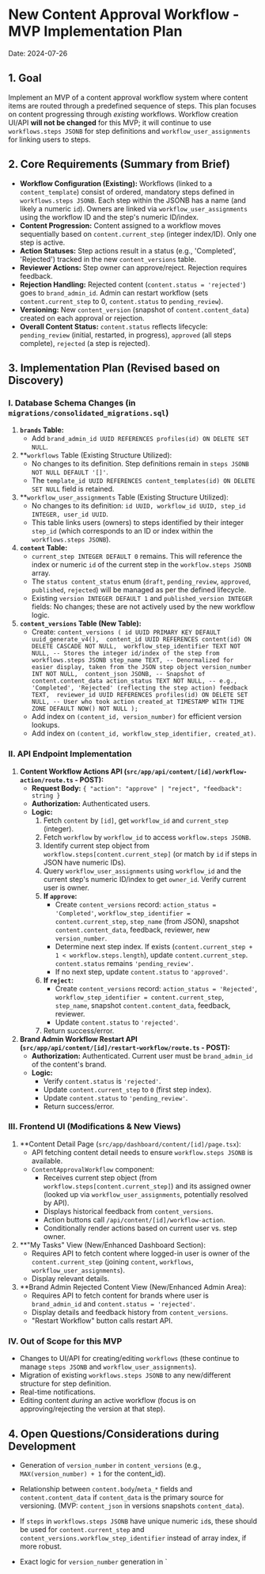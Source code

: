 # New Content Approval Workflow - MVP Implementation Plan

Date: 2024-07-26

## 1. Goal

Implement an MVP of a content approval workflow system where content items are routed through a predefined sequence of steps. This plan focuses on content progressing through *existing* workflows. Workflow creation UI/API **will not be changed** for this MVP; it will continue to use `workflows.steps JSONB` for step definitions and `workflow_user_assignments` for linking users to steps.

## 2. Core Requirements (Summary from Brief)

*   **Workflow Configuration (Existing):** Workflows (linked to a `content_template`) consist of ordered, mandatory steps defined in `workflows.steps JSONB`. Each step within the JSONB has a name (and likely a numeric `id`). Owners are linked via `workflow_user_assignments` using the workflow ID and the step's numeric ID/index.
*   **Content Progression:** Content assigned to a workflow moves sequentially based on `content.current_step` (integer index/ID). Only one step is active.
*   **Action Statuses:** Step actions result in a status (e.g., 'Completed', 'Rejected') tracked in the new `content_versions` table.
*   **Reviewer Actions:** Step owner can approve/reject. Rejection requires feedback.
*   **Rejection Handling:** Rejected content (`content.status = 'rejected'`) goes to `brand_admin_id`. Admin can restart workflow (sets `content.current_step` to 0, `content.status` to `pending_review`).
*   **Versioning:** New `content_version` (snapshot of `content.content_data`) created on each approval or rejection.
*   **Overall Content Status:** `content.status` reflects lifecycle: `pending_review` (initial, restarted, in progress), `approved` (all steps complete), `rejected` (a step is rejected).

## 3. Implementation Plan (Revised based on Discovery)

### I. Database Schema Changes (in `migrations/consolidated_migrations.sql`)

1.  **`brands` Table:**
    *   Add `brand_admin_id UUID REFERENCES profiles(id) ON DELETE SET NULL`.
2.  **`workflows` Table (Existing Structure Utilized):
    *   No changes to its definition. Step definitions remain in `steps JSONB NOT NULL DEFAULT '[]'`.
    *   The `template_id UUID REFERENCES content_templates(id) ON DELETE SET NULL` field is retained.
3.  **`workflow_user_assignments` Table (Existing Structure Utilized):
    *   No changes to its definition: `id UUID, workflow_id UUID, step_id INTEGER, user_id UUID`.
    *   This table links users (owners) to steps identified by their integer `step_id` (which corresponds to an ID or index within the `workflows.steps JSONB`).
4.  **`content` Table:**
    *   `current_step INTEGER DEFAULT 0` remains. This will reference the index or numeric `id` of the current step in the `workflow.steps JSONB` array.
    *   The `status content_status` enum (`draft`, `pending_review`, `approved`, `published`, `rejected`) will be managed as per the defined lifecycle.
    *   Existing `version INTEGER DEFAULT 1` and `published_version INTEGER` fields: No changes; these are not actively used by the new workflow logic.
5.  **`content_versions` Table (New Table):**
    *   Create: `content_versions (
        id UUID PRIMARY KEY DEFAULT uuid_generate_v4(), 
        content_id UUID REFERENCES content(id) ON DELETE CASCADE NOT NULL, 
        workflow_step_identifier TEXT NOT NULL, -- Stores the integer id/index of the step from workflows.steps JSONB
        step_name TEXT, -- Denormalized for easier display, taken from the JSON step object
        version_number INT NOT NULL, 
        content_json JSONB, -- Snapshot of content.content_data
        action_status TEXT NOT NULL, -- e.g., 'Completed', 'Rejected' (reflecting the step action)
        feedback TEXT, 
        reviewer_id UUID REFERENCES profiles(id) ON DELETE SET NULL, -- User who took action
        created_at TIMESTAMP WITH TIME ZONE DEFAULT NOW() NOT NULL
      );`
    *   Add index on `(content_id, version_number)` for efficient version lookups.
    *   Add index on `(content_id, workflow_step_identifier, created_at)`.

### II. API Endpoint Implementation

1.  **Content Workflow Actions API (`src/app/api/content/[id]/workflow-action/route.ts` - POST):**
    *   **Request Body:** `{ "action": "approve" | "reject", "feedback": string }`
    *   **Authorization:** Authenticated users.
    *   **Logic:**
        1.  Fetch `content` by `[id]`, get `workflow_id` and `current_step` (integer).
        2.  Fetch `workflow` by `workflow_id` to access `workflow.steps JSONB`.
        3.  Identify current step object from `workflow.steps[content.current_step]` (or match by `id` if steps in JSON have numeric IDs).
        4.  Query `workflow_user_assignments` using `workflow_id` and the current step's numeric ID/index to get `owner_id`. Verify current user is owner.
        5.  **If `approve`:**
            *   Create `content_versions` record: `action_status = 'Completed'`, `workflow_step_identifier = content.current_step`, `step_name` (from JSON), snapshot `content.content_data`, feedback, reviewer, new `version_number`.
            *   Determine next step index. If exists (`content.current_step + 1 < workflow.steps.length`), update `content.current_step`. `content.status` remains `'pending_review'`.
            *   If no next step, update `content.status` to `'approved'`.
        6.  **If `reject`:**
            *   Create `content_versions` record: `action_status = 'Rejected'`, `workflow_step_identifier = content.current_step`, `step_name`, snapshot `content.content_data`, feedback, reviewer.
            *   Update `content.status` to `'rejected'`.
        7.  Return success/error.
2.  **Brand Admin Workflow Restart API (`src/app/api/content/[id]/restart-workflow/route.ts` - POST):**
    *   **Authorization:** Authenticated. Current user must be `brand_admin_id` of the content's brand.
    *   **Logic:**
        *   Verify `content.status` is `'rejected'`.
        *   Update `content.current_step` to `0` (first step index).
        *   Update `content.status` to `'pending_review'`.
        *   Return success/error.

### III. Frontend UI (Modifications & New Views)

1.  **Content Detail Page (`src/app/dashboard/content/[id]/page.tsx`):
    *   API fetching content detail needs to ensure `workflow.steps JSONB` is available.
    *   `ContentApprovalWorkflow` component:
        *   Receives current step object (from `workflow.steps[content.current_step]`) and its assigned owner (looked up via `workflow_user_assignments`, potentially resolved by API).
        *   Displays historical feedback from `content_versions`.
        *   Action buttons call `/api/content/[id]/workflow-action`.
        *   Conditionally render actions based on current user vs. step owner.
2.  **"My Tasks" View (New/Enhanced Dashboard Section):
    *   Requires API to fetch content where logged-in user is owner of the `content.current_step` (joining `content`, `workflows`, `workflow_user_assignments`).
    *   Display relevant details.
3.  **Brand Admin Rejected Content View (New/Enhanced Admin Area):
    *   Requires API to fetch content for brands where user is `brand_admin_id` and `content.status = 'rejected'`.
    *   Display details and feedback history from `content_versions`.
    *   "Restart Workflow" button calls restart API.

### IV. Out of Scope for this MVP

*   Changes to UI/API for creating/editing `workflows` (these continue to manage `steps JSONB` and `workflow_user_assignments`).
*   Migration of existing `workflows.steps JSONB` to any new/different structure for step definition.
*   Real-time notifications.
*   Editing content *during* an active workflow (focus is on approving/rejecting the version at that step).

## 4. Open Questions/Considerations during Development

*   Generation of `version_number` in `content_versions` (e.g., `MAX(version_number) + 1` for the content_id).
*   Relationship between `content.body`/`meta_*` fields and `content.content_data` if `content_data` is the primary source for versioning. (MVP: `content_json` in versions snapshots `content_data`).
*   If `steps` in `workflows.steps JSONB` have unique numeric `id`s, these should be used for `content.current_step` and `content_versions.workflow_step_identifier` instead of array index, if more robust.

*   Exact logic for `version_number` generation in `
